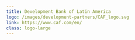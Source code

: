 ```yaml
---
title: Development Bank of Latin America
logo: /images/development-partners/CAF_logo.svg
link: https://www.caf.com/en/
class: logo-large
---
```

